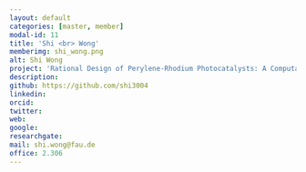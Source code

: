```yaml
---
layout: default
categories: [master, member]
modal-id: 11
title: 'Shi <br> Wong'
memberimg: shi_wong.png
alt: Shi Wong
project: 'Rational Design of Perylene-Rhodium Photocatalysts: A Computational Investigation'
description: 
github: https://github.com/shi3004
linkedin: 
orcid: 
twitter: 
web:
google: 
researchgate: 
mail: shi.wong@fau.de
office: 2.306
---
```

